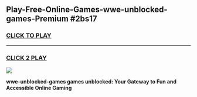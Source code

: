 
## Play-Free-Online-Games-wwe-unblocked-games-Premium #2bs17
<h3>
<a href="https://premium.freeplayer.one?title=wwe-unblocked-games&ref=8M">CLICK TO PLAY</a></h3>
<hr>

<h3>
<a href="https://premium.freeplayer.one?title=wwe-unblocked-games&ref=8M">CLICK 2 PLAY</a>
  
</h3>

<a href="https://premium.freeplayer.one?title=wwe-unblocked-games&ref=8M"><img src="https://clearcache.store/games.png"></a>


**wwe-unblocked-games games unblocked: Your Gateway to Fun and Accessible Online Gaming**
